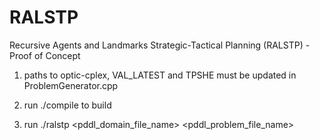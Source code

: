 # RALSTP
Recursive Agents and Landmarks Strategic-Tactical Planning (RALSTP) - Proof of Concept

1. paths to optic-cplex, VAL_LATEST and TPSHE must be updated in ProblemGenerator.cpp

2. run ./compile to build

3. run ./ralstp <pddl_domain_file_name> <pddl_problem_file_name>


